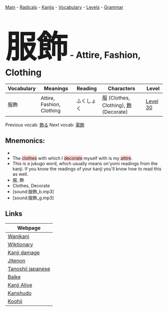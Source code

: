 <style> bigfont {font-size: 100px}</style>
[Main](../README.md) -
[Radicals](../radicals.md) -
[Kanjis](../kanjis.md) -
[Vocabulary](../vocabulary.md) -
[Levels](../levels.md) -
[Grammar](../grammar.md)
# <bigfont> 服飾</bigfont> - Attire, Fashion, Clothing 

| Vocabulary | Meanings | Reading | Characters | Level |
| --- | --- | --- | --- | --- |
| 服飾 | Attire, Fashion, Clothing | ふくしょく |  [服](../kanjis/服.md) (Clothes, Clothing), [飾](../kanjis/飾.md) (Decorate) | [Level 30](../levels/wk_level30.md) |

Previous vocab: [飾る](飾る.md) Next vocab: [電飾](電飾.md) 

## Mnemonics:

* 
* The <span style="background-color:#ffcccb"> clothes</span> with which I <span style="background-color:#ffcccb"> decorate</span> myself with is my <span style="background-color:#ffcccb"> attire</span>.
* This is a jukugo word, which usually means on'yomi readings from the kanji. If you know the readings of your kanji you'll know how to read this as well.
* 服, 飾
* Clothes, Decorate
* [sound:服飾_b.mp3]
* [sound:服飾_g.mp3]


## Links 

| Webpage |
| --- |
| [Wanikani          ](https://www.wanikani.com/kanji/服飾) |
| [Wiktionary        ](https://en.wiktionary.org/wiki/服飾) |
| [Kanji damage      ](http://www.kanjidamage.com/kanji/search?utf8=✓&q=服飾) |
| [Jitenon           ](https://jitenon.com/kanji/服飾) |
| [Tanoshii japanese ](https://www.tanoshiijapanese.com/dictionary/kanji.cfm?k=服飾) |
| [Baike             ](https://baike.baidu.com/item/服飾) |
| [Kanji Alive       ](https://app.kanjialive.com/服飾) |
| [Kanshudo          ](https://www.kanshudo.com/searchmn?q=服飾) |
| [Koohii            ](https://kanji.koohii.com/study/kanji/服飾) |
